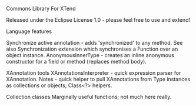 Commons Library For XTend

Released under the Eclipse License 1.0 - please feel free to use and extend!

Language features

Synchronize active annotation - adds 'synchronized' to any method.  See also Synchronization extension which synchronises
a Function over an object instance.
AnonymousInnerType - creates an inline anonymous constructor for a field or method (replaces method body).

XAnnotation tools
XAnnotationsInterpreter - quick expression parser for XAnnotation.
Notes - quick helper to pull XAnnotations from Type instances as collections or objects; Class<?> helpers.

Collection classes
Marginally useful functions; not much here really.


